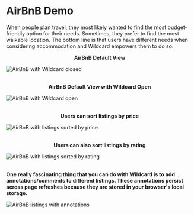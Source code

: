 # AirBnB Demo

When people plan travel, they most likely wanted to find the most budget-friendly option for their needs. Sometimes, they prefer to find the most walkable location. The bottom line is that users have different needs when considering accommodation and Wildcard empowers them to do so.

**<div align="center"> AirBnB Default View </div>**

![AirBnB with Wildcard closed](https://github.com/geoffreylitt/wildcard/blob/master/docs/photos/airbnb/wildcard_closed.png) 
<br/>
<br/>

**<div align="center"> AirBnB Default View with Wildcard Open </div>**

![AirBnB with Wildcard open](https://github.com/geoffreylitt/wildcard/blob/master/docs/photos/airbnb/wildcard_open.png) 
<br/>
<br/>

**<div align="center"> Users can sort listings by price </div>**

![AirBnB with listings sorted by price](https://github.com/geoffreylitt/wildcard/blob/master/docs/photos/airbnb/ranked_by_price.png) 
<br/>
<br/>

**<div align="center"> Users can also sort listings by rating </div>**

![AirBnB with listings sorted by rating](https://github.com/geoffreylitt/wildcard/blob/master/docs/photos/airbnb/ranked_by_rating.png) 
<br/>
<br/>

**One really fascinating thing that you can do with Wildcard is to add annotations/comments to different listings. These annotations persist across page refreshes because they are stored in your browser's local storage.**

![AirBnB listings with annotations](https://github.com/geoffreylitt/wildcard/blob/master/docs/photos/airbnb/annotations.png)
